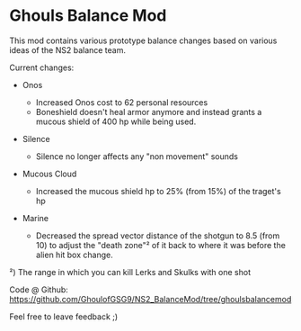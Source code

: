 # Ghouls Balance Mod

This mod contains various prototype balance changes based on various ideas of the NS2 balance team.

Current changes:

- Onos 
    - Increased Onos cost to 62 personal resources
    - Boneshield doesn't heal armor anymore and instead grants a mucous shield of 400 hp while being used.

- Silence
    - Silence no longer affects any "non movement" sounds

- Mucous Cloud
    - Increased the mucous shield hp to 25% (from 15%) of the traget's hp

- Marine
    - Decreased the spread vector distance of the shotgun to 8.5 (from 10) to adjust the "death zone"² of it back to where it was before the alien hit box change.


²) The range in which you can kill Lerks and Skulks with one shot

Code @ Github: https://github.com/GhoulofGSG9/NS2_BalanceMod/tree/ghoulsbalancemod

Feel free to leave feedback ;)
